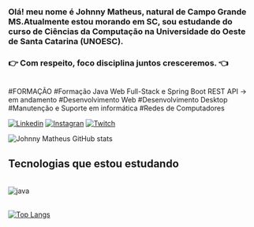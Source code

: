 ### Olá! meu nome é Johnny Matheus, natural de Campo Grande MS.Atualmente estou morando em SC, sou estudande do curso de Ciências da Computação na Universidade do Oeste de Santa Catarina (UNOESC).
###  👉 Com respeito, foco disciplina juntos cresceremos. 👈 
<div style="display: inline_block"></br>
#FORMAÇÃO
#Formação Java Web Full-Stack e Spring Boot REST API -> em andamento
#Desenvolvimento Web
#Desenvolvimento Desktop
#Manutenção e Suporte em informática
#Redes de Computadores
</div>

[![Linkedin](https://img.shields.io/badge/LinkedIn-0077B5?style=for-the-badge&logo=linkedin&logoColor=white)](https://www.linkedin.com/in/johnny-matheus-nogueira-de-medeiro-930724306/)
[![Instagran](https://img.shields.io/badge/Instagram-E4405F?style=for-the-badge&logo=instagram&logoColor=white)](https://www.instagram.com/_johnny_matheus/)
[![Twitch](https://img.shields.io/badge/Twitch-9146FF?style=for-the-badge&logo=twitch&logoColor=white)](https://www.twitch.tv/xjohnnybr)

![Johnny Matheus GitHub stats](https://github-readme-stats.vercel.app/api?username=JohnnyMatheus&show_icons=true&theme=radical)



## Tecnologias que estou estudando

<div style="display: inline_block"></br>
     <!--<img align="center" alt="html5" src="https://img.shields.io/badge/HTML5-E34F26?style=for-the-badge&logo=html5&logoColor=white" />-->
     <!--<img align="center" alt="CSS3" src="https://img.shields.io/badge/CSS3-1572B6?style=for-the-badge&logo=css3&logoColor=white" />-->
     <!--<img align="center" alt="javascript" src="https://img.shields.io/badge/JavaScript-F7DF1E?style=for-the-badge&logo=javascript&logoColor=black" />-->
     <!--<img align="center" alt="banco de dados" src="https://img.shields.io/badge/MySQL-005C84?style=for-the-badge&logo=mysql&logoColor=white" />-->
    <!--<img align="center" alt="php" src="https://img.shields.io/badge/PHP-777BB4?style=for-the-badge&logo=php&logoColor=white" />-->
    <img align="center" alt="java" src="https://img.shields.io/badge/Java-ED8B00?style=for-the-badge&logo=openjdk&logoColor=white" />
    <!--<img align="center" alt="kotlin" src="https://img.shields.io/badge/Kotlin-0095D5?&style=for-the-badge&logo=kotlin&logoColor=white" />-->
    <!--<img align="center" alt="python" src="https://img.shields.io/badge/Python-3776AB?style=for-the-badge&logo=python&logoColor=white" />-->
    <!--<img align="center" alt="flutter" src="https://img.shields.io/badge/Flutter-02569B?style=for-the-badge&logo=flutter&logoColor=white" />-->
    <!--<img align="center" alt="react" src="https://img.shields.io/badge/React-20232A?style=for-the-badge&logo=react&logoColor=61DAFB" />-->
   
</div>  

</br>


[![Top Langs](https://github-readme-stats.vercel.app/api/top-langs/?username=JohnnyMatheus&layout=compact)](https://github.com/JohnnyMatheus/github-readme-stats)
